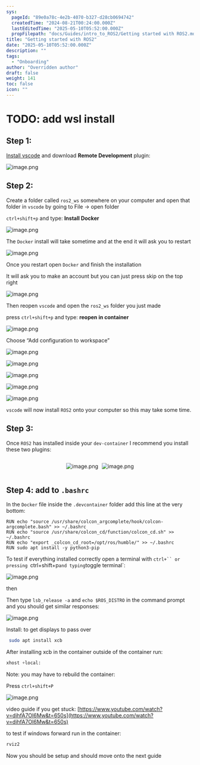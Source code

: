 ```yaml
---
sys:
  pageId: "89e0a78c-4e2b-4070-b327-d28cb0694742"
  createdTime: "2024-08-21T00:24:00.000Z"
  lastEditedTime: "2025-05-10T05:52:00.000Z"
  propFilepath: "docs/Guides/intro_to_ROS2/Getting started with ROS2.md"
title: "Getting started with ROS2"
date: "2025-05-10T05:52:00.000Z"
description: ""
tags:
  - "Onboarding"
author: "Overridden author"
draft: false
weight: 141
toc: false
icon: ""
---
```


# TODO: add wsl install

## Step 1:

[Install vscode](https://code.visualstudio.com/download) and download **Remote Development** plugin:

![image.png](https://prod-files-secure.s3.us-west-2.amazonaws.com/d518164a-d88e-44d1-a4ee-3adb3bd8bce0/efb52993-1881-4a40-b95e-6f020334f022/image.png?X-Amz-Algorithm=AWS4-HMAC-SHA256&X-Amz-Content-Sha256=UNSIGNED-PAYLOAD&X-Amz-Credential=ASIAZI2LB466YRL2Z6PT%2F20250705%2Fus-west-2%2Fs3%2Faws4_request&X-Amz-Date=20250705T220739Z&X-Amz-Expires=3600&X-Amz-Security-Token=IQoJb3JpZ2luX2VjEEMaCXVzLXdlc3QtMiJHMEUCIHDc0a%2BCLIoKDXBr8Ye%2BBxCdqVjzg56v4VX%2F4xhkYWv%2FAiEArUehLM7Yt1vX8DRtwHMjq0uvUPHjF4IuuhjvZz5phKsq%2FwMITBAAGgw2Mzc0MjMxODM4MDUiDMJtoj4fPcAesLjCPSrcA3Ca%2F0zhRVF726%2B6jBFdBMjo%2FqiQIo%2Fd%2FCZeLk2cRk2g7BQdbs4NySJoZc9raD%2BGxgrHURAqIoFSWT36VTmEf1VwQRRiYim61NDbrl7q%2FRxsQazsWrThgn%2BaFWJUhVbg8Hjb6xq%2BTee%2Fd2UxZIMtqMOAkxw9nfWSgGMRE%2BUgMH99LQd7N4zy%2BFd6MY1v4bnmUTTjLBMjHdu8lwrEDzcPA0QLZ%2Bxfyt3uqXN64furcvpOUWu4gh6SwfC4DOuAQJvj1eLqhGCyBOPBBsAp9tAcjJhlbd9h%2FtrEtNF9b0I3dx08BHNMfkdVThZptuOZ63PCDCPrNBxJ63haH2Gr2EV5Uweq9fg5pF8Xz3DOhbHnwt9mj0C%2FMk5nTyThRtvnngOOv%2Bg8cPDQzpcghsrOM7rAfNNgrjOu007lVcoSvOY7zFIuG8hHq1Eq5uzW961hjVHVE1qANt53o5eTEONwjsIDPH2knOaUXcDiL%2FrDd0MaAzzuXpt%2B3%2FFriQHf%2B%2BaP%2BZtQM1Wx3sveWJDsylO0Z7lEKfOhmEMS%2BFbcMuuJLi%2BgirHnovVtnGkKhY6oDp5fHnellQYgZ3fsSaWzmBlayI%2FQr5htVxv%2BtBzMFUQ8kb3DYbQ2LB7sYR6nnzewQKbdMMngpcMGOqUBa8Azu7MR2RqdMmlXFGx%2FlyT1pagkY1IlUv9ezfBozXixBpuLHZBAm6u2fP8KbGPEedMmQkhUUQ%2FVMVqgjGUSj%2BZ3VgUwIWtq6Re6yTWuoulNx9MG62fXj6x1po0D4tcejr1kY9fXntOEgl%2BNhTGG0pVs46e3rAtDW4g7YYlEo%2BiNwnRDonWPMGVgnkgoSiUMv6Dq2mT94MhFzAxNfGS%2Br47WMdCh&X-Amz-Signature=9232336334cbe02a6b3281c2ad8e8c28dd780c26d09dc27bf79463ecede58580&X-Amz-SignedHeaders=host&x-amz-checksum-mode=ENABLED&x-id=GetObject)

## Step 2:

Create a folder called `ros2_ws` somewhere on your computer and open that folder in `vscode` by going to File → open folder 

`ctrl+shift+p` and type: **Install Docker**

![image.png](https://prod-files-secure.s3.us-west-2.amazonaws.com/d518164a-d88e-44d1-a4ee-3adb3bd8bce0/2269dc0e-1cd5-47ff-bceb-c04ad9b2eab0/image.png?X-Amz-Algorithm=AWS4-HMAC-SHA256&X-Amz-Content-Sha256=UNSIGNED-PAYLOAD&X-Amz-Credential=ASIAZI2LB466YRL2Z6PT%2F20250705%2Fus-west-2%2Fs3%2Faws4_request&X-Amz-Date=20250705T220739Z&X-Amz-Expires=3600&X-Amz-Security-Token=IQoJb3JpZ2luX2VjEEMaCXVzLXdlc3QtMiJHMEUCIHDc0a%2BCLIoKDXBr8Ye%2BBxCdqVjzg56v4VX%2F4xhkYWv%2FAiEArUehLM7Yt1vX8DRtwHMjq0uvUPHjF4IuuhjvZz5phKsq%2FwMITBAAGgw2Mzc0MjMxODM4MDUiDMJtoj4fPcAesLjCPSrcA3Ca%2F0zhRVF726%2B6jBFdBMjo%2FqiQIo%2Fd%2FCZeLk2cRk2g7BQdbs4NySJoZc9raD%2BGxgrHURAqIoFSWT36VTmEf1VwQRRiYim61NDbrl7q%2FRxsQazsWrThgn%2BaFWJUhVbg8Hjb6xq%2BTee%2Fd2UxZIMtqMOAkxw9nfWSgGMRE%2BUgMH99LQd7N4zy%2BFd6MY1v4bnmUTTjLBMjHdu8lwrEDzcPA0QLZ%2Bxfyt3uqXN64furcvpOUWu4gh6SwfC4DOuAQJvj1eLqhGCyBOPBBsAp9tAcjJhlbd9h%2FtrEtNF9b0I3dx08BHNMfkdVThZptuOZ63PCDCPrNBxJ63haH2Gr2EV5Uweq9fg5pF8Xz3DOhbHnwt9mj0C%2FMk5nTyThRtvnngOOv%2Bg8cPDQzpcghsrOM7rAfNNgrjOu007lVcoSvOY7zFIuG8hHq1Eq5uzW961hjVHVE1qANt53o5eTEONwjsIDPH2knOaUXcDiL%2FrDd0MaAzzuXpt%2B3%2FFriQHf%2B%2BaP%2BZtQM1Wx3sveWJDsylO0Z7lEKfOhmEMS%2BFbcMuuJLi%2BgirHnovVtnGkKhY6oDp5fHnellQYgZ3fsSaWzmBlayI%2FQr5htVxv%2BtBzMFUQ8kb3DYbQ2LB7sYR6nnzewQKbdMMngpcMGOqUBa8Azu7MR2RqdMmlXFGx%2FlyT1pagkY1IlUv9ezfBozXixBpuLHZBAm6u2fP8KbGPEedMmQkhUUQ%2FVMVqgjGUSj%2BZ3VgUwIWtq6Re6yTWuoulNx9MG62fXj6x1po0D4tcejr1kY9fXntOEgl%2BNhTGG0pVs46e3rAtDW4g7YYlEo%2BiNwnRDonWPMGVgnkgoSiUMv6Dq2mT94MhFzAxNfGS%2Br47WMdCh&X-Amz-Signature=b04f5c8bbf80f5634b79e2faf331927d6112eab4246182c8b83916b3514fd78a&X-Amz-SignedHeaders=host&x-amz-checksum-mode=ENABLED&x-id=GetObject)

The `Docker` install will take sometime and at the end it will ask you to restart

![image.png](https://prod-files-secure.s3.us-west-2.amazonaws.com/d518164a-d88e-44d1-a4ee-3adb3bd8bce0/ed233f78-be33-4b1f-b89c-9c346c0e961e/image.png?X-Amz-Algorithm=AWS4-HMAC-SHA256&X-Amz-Content-Sha256=UNSIGNED-PAYLOAD&X-Amz-Credential=ASIAZI2LB466YRL2Z6PT%2F20250705%2Fus-west-2%2Fs3%2Faws4_request&X-Amz-Date=20250705T220739Z&X-Amz-Expires=3600&X-Amz-Security-Token=IQoJb3JpZ2luX2VjEEMaCXVzLXdlc3QtMiJHMEUCIHDc0a%2BCLIoKDXBr8Ye%2BBxCdqVjzg56v4VX%2F4xhkYWv%2FAiEArUehLM7Yt1vX8DRtwHMjq0uvUPHjF4IuuhjvZz5phKsq%2FwMITBAAGgw2Mzc0MjMxODM4MDUiDMJtoj4fPcAesLjCPSrcA3Ca%2F0zhRVF726%2B6jBFdBMjo%2FqiQIo%2Fd%2FCZeLk2cRk2g7BQdbs4NySJoZc9raD%2BGxgrHURAqIoFSWT36VTmEf1VwQRRiYim61NDbrl7q%2FRxsQazsWrThgn%2BaFWJUhVbg8Hjb6xq%2BTee%2Fd2UxZIMtqMOAkxw9nfWSgGMRE%2BUgMH99LQd7N4zy%2BFd6MY1v4bnmUTTjLBMjHdu8lwrEDzcPA0QLZ%2Bxfyt3uqXN64furcvpOUWu4gh6SwfC4DOuAQJvj1eLqhGCyBOPBBsAp9tAcjJhlbd9h%2FtrEtNF9b0I3dx08BHNMfkdVThZptuOZ63PCDCPrNBxJ63haH2Gr2EV5Uweq9fg5pF8Xz3DOhbHnwt9mj0C%2FMk5nTyThRtvnngOOv%2Bg8cPDQzpcghsrOM7rAfNNgrjOu007lVcoSvOY7zFIuG8hHq1Eq5uzW961hjVHVE1qANt53o5eTEONwjsIDPH2knOaUXcDiL%2FrDd0MaAzzuXpt%2B3%2FFriQHf%2B%2BaP%2BZtQM1Wx3sveWJDsylO0Z7lEKfOhmEMS%2BFbcMuuJLi%2BgirHnovVtnGkKhY6oDp5fHnellQYgZ3fsSaWzmBlayI%2FQr5htVxv%2BtBzMFUQ8kb3DYbQ2LB7sYR6nnzewQKbdMMngpcMGOqUBa8Azu7MR2RqdMmlXFGx%2FlyT1pagkY1IlUv9ezfBozXixBpuLHZBAm6u2fP8KbGPEedMmQkhUUQ%2FVMVqgjGUSj%2BZ3VgUwIWtq6Re6yTWuoulNx9MG62fXj6x1po0D4tcejr1kY9fXntOEgl%2BNhTGG0pVs46e3rAtDW4g7YYlEo%2BiNwnRDonWPMGVgnkgoSiUMv6Dq2mT94MhFzAxNfGS%2Br47WMdCh&X-Amz-Signature=2bcf9fbcb2997ef954e489683ab0dac9fb57bfe7b03e8a57797a6456845c7909&X-Amz-SignedHeaders=host&x-amz-checksum-mode=ENABLED&x-id=GetObject)

Once you restart open `Docker` and finish the installation

It will ask you to make an account but you can just press skip on the top right

![image.png](https://prod-files-secure.s3.us-west-2.amazonaws.com/d518164a-d88e-44d1-a4ee-3adb3bd8bce0/21010ad9-1659-4fd9-9f59-9932a09b2a3d/image.png?X-Amz-Algorithm=AWS4-HMAC-SHA256&X-Amz-Content-Sha256=UNSIGNED-PAYLOAD&X-Amz-Credential=ASIAZI2LB466YRL2Z6PT%2F20250705%2Fus-west-2%2Fs3%2Faws4_request&X-Amz-Date=20250705T220739Z&X-Amz-Expires=3600&X-Amz-Security-Token=IQoJb3JpZ2luX2VjEEMaCXVzLXdlc3QtMiJHMEUCIHDc0a%2BCLIoKDXBr8Ye%2BBxCdqVjzg56v4VX%2F4xhkYWv%2FAiEArUehLM7Yt1vX8DRtwHMjq0uvUPHjF4IuuhjvZz5phKsq%2FwMITBAAGgw2Mzc0MjMxODM4MDUiDMJtoj4fPcAesLjCPSrcA3Ca%2F0zhRVF726%2B6jBFdBMjo%2FqiQIo%2Fd%2FCZeLk2cRk2g7BQdbs4NySJoZc9raD%2BGxgrHURAqIoFSWT36VTmEf1VwQRRiYim61NDbrl7q%2FRxsQazsWrThgn%2BaFWJUhVbg8Hjb6xq%2BTee%2Fd2UxZIMtqMOAkxw9nfWSgGMRE%2BUgMH99LQd7N4zy%2BFd6MY1v4bnmUTTjLBMjHdu8lwrEDzcPA0QLZ%2Bxfyt3uqXN64furcvpOUWu4gh6SwfC4DOuAQJvj1eLqhGCyBOPBBsAp9tAcjJhlbd9h%2FtrEtNF9b0I3dx08BHNMfkdVThZptuOZ63PCDCPrNBxJ63haH2Gr2EV5Uweq9fg5pF8Xz3DOhbHnwt9mj0C%2FMk5nTyThRtvnngOOv%2Bg8cPDQzpcghsrOM7rAfNNgrjOu007lVcoSvOY7zFIuG8hHq1Eq5uzW961hjVHVE1qANt53o5eTEONwjsIDPH2knOaUXcDiL%2FrDd0MaAzzuXpt%2B3%2FFriQHf%2B%2BaP%2BZtQM1Wx3sveWJDsylO0Z7lEKfOhmEMS%2BFbcMuuJLi%2BgirHnovVtnGkKhY6oDp5fHnellQYgZ3fsSaWzmBlayI%2FQr5htVxv%2BtBzMFUQ8kb3DYbQ2LB7sYR6nnzewQKbdMMngpcMGOqUBa8Azu7MR2RqdMmlXFGx%2FlyT1pagkY1IlUv9ezfBozXixBpuLHZBAm6u2fP8KbGPEedMmQkhUUQ%2FVMVqgjGUSj%2BZ3VgUwIWtq6Re6yTWuoulNx9MG62fXj6x1po0D4tcejr1kY9fXntOEgl%2BNhTGG0pVs46e3rAtDW4g7YYlEo%2BiNwnRDonWPMGVgnkgoSiUMv6Dq2mT94MhFzAxNfGS%2Br47WMdCh&X-Amz-Signature=df8c86790da9576fc38ab8f61c4b0d4a043a6866a9470f8cd9df3e8146cbcc75&X-Amz-SignedHeaders=host&x-amz-checksum-mode=ENABLED&x-id=GetObject)

Then reopen `vscode` and open the `ros2_ws` folder you just made

press `ctrl+shift+p` and type: **reopen in container**

![image.png](https://prod-files-secure.s3.us-west-2.amazonaws.com/d518164a-d88e-44d1-a4ee-3adb3bd8bce0/4e93b8c2-41ad-488c-8095-c74205196118/image.png?X-Amz-Algorithm=AWS4-HMAC-SHA256&X-Amz-Content-Sha256=UNSIGNED-PAYLOAD&X-Amz-Credential=ASIAZI2LB466YRL2Z6PT%2F20250705%2Fus-west-2%2Fs3%2Faws4_request&X-Amz-Date=20250705T220739Z&X-Amz-Expires=3600&X-Amz-Security-Token=IQoJb3JpZ2luX2VjEEMaCXVzLXdlc3QtMiJHMEUCIHDc0a%2BCLIoKDXBr8Ye%2BBxCdqVjzg56v4VX%2F4xhkYWv%2FAiEArUehLM7Yt1vX8DRtwHMjq0uvUPHjF4IuuhjvZz5phKsq%2FwMITBAAGgw2Mzc0MjMxODM4MDUiDMJtoj4fPcAesLjCPSrcA3Ca%2F0zhRVF726%2B6jBFdBMjo%2FqiQIo%2Fd%2FCZeLk2cRk2g7BQdbs4NySJoZc9raD%2BGxgrHURAqIoFSWT36VTmEf1VwQRRiYim61NDbrl7q%2FRxsQazsWrThgn%2BaFWJUhVbg8Hjb6xq%2BTee%2Fd2UxZIMtqMOAkxw9nfWSgGMRE%2BUgMH99LQd7N4zy%2BFd6MY1v4bnmUTTjLBMjHdu8lwrEDzcPA0QLZ%2Bxfyt3uqXN64furcvpOUWu4gh6SwfC4DOuAQJvj1eLqhGCyBOPBBsAp9tAcjJhlbd9h%2FtrEtNF9b0I3dx08BHNMfkdVThZptuOZ63PCDCPrNBxJ63haH2Gr2EV5Uweq9fg5pF8Xz3DOhbHnwt9mj0C%2FMk5nTyThRtvnngOOv%2Bg8cPDQzpcghsrOM7rAfNNgrjOu007lVcoSvOY7zFIuG8hHq1Eq5uzW961hjVHVE1qANt53o5eTEONwjsIDPH2knOaUXcDiL%2FrDd0MaAzzuXpt%2B3%2FFriQHf%2B%2BaP%2BZtQM1Wx3sveWJDsylO0Z7lEKfOhmEMS%2BFbcMuuJLi%2BgirHnovVtnGkKhY6oDp5fHnellQYgZ3fsSaWzmBlayI%2FQr5htVxv%2BtBzMFUQ8kb3DYbQ2LB7sYR6nnzewQKbdMMngpcMGOqUBa8Azu7MR2RqdMmlXFGx%2FlyT1pagkY1IlUv9ezfBozXixBpuLHZBAm6u2fP8KbGPEedMmQkhUUQ%2FVMVqgjGUSj%2BZ3VgUwIWtq6Re6yTWuoulNx9MG62fXj6x1po0D4tcejr1kY9fXntOEgl%2BNhTGG0pVs46e3rAtDW4g7YYlEo%2BiNwnRDonWPMGVgnkgoSiUMv6Dq2mT94MhFzAxNfGS%2Br47WMdCh&X-Amz-Signature=264d714836bee15faeffa87b24134830d5c1751149f676bda1550434e3ba19c3&X-Amz-SignedHeaders=host&x-amz-checksum-mode=ENABLED&x-id=GetObject)

Choose “Add configuration to workspace”

![image.png](https://prod-files-secure.s3.us-west-2.amazonaws.com/d518164a-d88e-44d1-a4ee-3adb3bd8bce0/9560b282-5060-4989-ba37-97e7b2c22476/image.png?X-Amz-Algorithm=AWS4-HMAC-SHA256&X-Amz-Content-Sha256=UNSIGNED-PAYLOAD&X-Amz-Credential=ASIAZI2LB466YRL2Z6PT%2F20250705%2Fus-west-2%2Fs3%2Faws4_request&X-Amz-Date=20250705T220739Z&X-Amz-Expires=3600&X-Amz-Security-Token=IQoJb3JpZ2luX2VjEEMaCXVzLXdlc3QtMiJHMEUCIHDc0a%2BCLIoKDXBr8Ye%2BBxCdqVjzg56v4VX%2F4xhkYWv%2FAiEArUehLM7Yt1vX8DRtwHMjq0uvUPHjF4IuuhjvZz5phKsq%2FwMITBAAGgw2Mzc0MjMxODM4MDUiDMJtoj4fPcAesLjCPSrcA3Ca%2F0zhRVF726%2B6jBFdBMjo%2FqiQIo%2Fd%2FCZeLk2cRk2g7BQdbs4NySJoZc9raD%2BGxgrHURAqIoFSWT36VTmEf1VwQRRiYim61NDbrl7q%2FRxsQazsWrThgn%2BaFWJUhVbg8Hjb6xq%2BTee%2Fd2UxZIMtqMOAkxw9nfWSgGMRE%2BUgMH99LQd7N4zy%2BFd6MY1v4bnmUTTjLBMjHdu8lwrEDzcPA0QLZ%2Bxfyt3uqXN64furcvpOUWu4gh6SwfC4DOuAQJvj1eLqhGCyBOPBBsAp9tAcjJhlbd9h%2FtrEtNF9b0I3dx08BHNMfkdVThZptuOZ63PCDCPrNBxJ63haH2Gr2EV5Uweq9fg5pF8Xz3DOhbHnwt9mj0C%2FMk5nTyThRtvnngOOv%2Bg8cPDQzpcghsrOM7rAfNNgrjOu007lVcoSvOY7zFIuG8hHq1Eq5uzW961hjVHVE1qANt53o5eTEONwjsIDPH2knOaUXcDiL%2FrDd0MaAzzuXpt%2B3%2FFriQHf%2B%2BaP%2BZtQM1Wx3sveWJDsylO0Z7lEKfOhmEMS%2BFbcMuuJLi%2BgirHnovVtnGkKhY6oDp5fHnellQYgZ3fsSaWzmBlayI%2FQr5htVxv%2BtBzMFUQ8kb3DYbQ2LB7sYR6nnzewQKbdMMngpcMGOqUBa8Azu7MR2RqdMmlXFGx%2FlyT1pagkY1IlUv9ezfBozXixBpuLHZBAm6u2fP8KbGPEedMmQkhUUQ%2FVMVqgjGUSj%2BZ3VgUwIWtq6Re6yTWuoulNx9MG62fXj6x1po0D4tcejr1kY9fXntOEgl%2BNhTGG0pVs46e3rAtDW4g7YYlEo%2BiNwnRDonWPMGVgnkgoSiUMv6Dq2mT94MhFzAxNfGS%2Br47WMdCh&X-Amz-Signature=8d546d1eede5f817ea9e2ea8a2aef8346daf75235825615e5c3bcd29a28e0627&X-Amz-SignedHeaders=host&x-amz-checksum-mode=ENABLED&x-id=GetObject)

![image.png](https://prod-files-secure.s3.us-west-2.amazonaws.com/d518164a-d88e-44d1-a4ee-3adb3bd8bce0/2ee63f81-886b-48e8-a553-dc6e5eac99e4/image.png?X-Amz-Algorithm=AWS4-HMAC-SHA256&X-Amz-Content-Sha256=UNSIGNED-PAYLOAD&X-Amz-Credential=ASIAZI2LB466YRL2Z6PT%2F20250705%2Fus-west-2%2Fs3%2Faws4_request&X-Amz-Date=20250705T220739Z&X-Amz-Expires=3600&X-Amz-Security-Token=IQoJb3JpZ2luX2VjEEMaCXVzLXdlc3QtMiJHMEUCIHDc0a%2BCLIoKDXBr8Ye%2BBxCdqVjzg56v4VX%2F4xhkYWv%2FAiEArUehLM7Yt1vX8DRtwHMjq0uvUPHjF4IuuhjvZz5phKsq%2FwMITBAAGgw2Mzc0MjMxODM4MDUiDMJtoj4fPcAesLjCPSrcA3Ca%2F0zhRVF726%2B6jBFdBMjo%2FqiQIo%2Fd%2FCZeLk2cRk2g7BQdbs4NySJoZc9raD%2BGxgrHURAqIoFSWT36VTmEf1VwQRRiYim61NDbrl7q%2FRxsQazsWrThgn%2BaFWJUhVbg8Hjb6xq%2BTee%2Fd2UxZIMtqMOAkxw9nfWSgGMRE%2BUgMH99LQd7N4zy%2BFd6MY1v4bnmUTTjLBMjHdu8lwrEDzcPA0QLZ%2Bxfyt3uqXN64furcvpOUWu4gh6SwfC4DOuAQJvj1eLqhGCyBOPBBsAp9tAcjJhlbd9h%2FtrEtNF9b0I3dx08BHNMfkdVThZptuOZ63PCDCPrNBxJ63haH2Gr2EV5Uweq9fg5pF8Xz3DOhbHnwt9mj0C%2FMk5nTyThRtvnngOOv%2Bg8cPDQzpcghsrOM7rAfNNgrjOu007lVcoSvOY7zFIuG8hHq1Eq5uzW961hjVHVE1qANt53o5eTEONwjsIDPH2knOaUXcDiL%2FrDd0MaAzzuXpt%2B3%2FFriQHf%2B%2BaP%2BZtQM1Wx3sveWJDsylO0Z7lEKfOhmEMS%2BFbcMuuJLi%2BgirHnovVtnGkKhY6oDp5fHnellQYgZ3fsSaWzmBlayI%2FQr5htVxv%2BtBzMFUQ8kb3DYbQ2LB7sYR6nnzewQKbdMMngpcMGOqUBa8Azu7MR2RqdMmlXFGx%2FlyT1pagkY1IlUv9ezfBozXixBpuLHZBAm6u2fP8KbGPEedMmQkhUUQ%2FVMVqgjGUSj%2BZ3VgUwIWtq6Re6yTWuoulNx9MG62fXj6x1po0D4tcejr1kY9fXntOEgl%2BNhTGG0pVs46e3rAtDW4g7YYlEo%2BiNwnRDonWPMGVgnkgoSiUMv6Dq2mT94MhFzAxNfGS%2Br47WMdCh&X-Amz-Signature=6f4564f35d66a55a53dd02a0c41fb72bafbfaa28f5a31096cfc5b0da8e7a5f6f&X-Amz-SignedHeaders=host&x-amz-checksum-mode=ENABLED&x-id=GetObject)

![image.png](https://prod-files-secure.s3.us-west-2.amazonaws.com/d518164a-d88e-44d1-a4ee-3adb3bd8bce0/ae1580b2-b048-407e-aed9-b584224a7a04/image.png?X-Amz-Algorithm=AWS4-HMAC-SHA256&X-Amz-Content-Sha256=UNSIGNED-PAYLOAD&X-Amz-Credential=ASIAZI2LB466YRL2Z6PT%2F20250705%2Fus-west-2%2Fs3%2Faws4_request&X-Amz-Date=20250705T220739Z&X-Amz-Expires=3600&X-Amz-Security-Token=IQoJb3JpZ2luX2VjEEMaCXVzLXdlc3QtMiJHMEUCIHDc0a%2BCLIoKDXBr8Ye%2BBxCdqVjzg56v4VX%2F4xhkYWv%2FAiEArUehLM7Yt1vX8DRtwHMjq0uvUPHjF4IuuhjvZz5phKsq%2FwMITBAAGgw2Mzc0MjMxODM4MDUiDMJtoj4fPcAesLjCPSrcA3Ca%2F0zhRVF726%2B6jBFdBMjo%2FqiQIo%2Fd%2FCZeLk2cRk2g7BQdbs4NySJoZc9raD%2BGxgrHURAqIoFSWT36VTmEf1VwQRRiYim61NDbrl7q%2FRxsQazsWrThgn%2BaFWJUhVbg8Hjb6xq%2BTee%2Fd2UxZIMtqMOAkxw9nfWSgGMRE%2BUgMH99LQd7N4zy%2BFd6MY1v4bnmUTTjLBMjHdu8lwrEDzcPA0QLZ%2Bxfyt3uqXN64furcvpOUWu4gh6SwfC4DOuAQJvj1eLqhGCyBOPBBsAp9tAcjJhlbd9h%2FtrEtNF9b0I3dx08BHNMfkdVThZptuOZ63PCDCPrNBxJ63haH2Gr2EV5Uweq9fg5pF8Xz3DOhbHnwt9mj0C%2FMk5nTyThRtvnngOOv%2Bg8cPDQzpcghsrOM7rAfNNgrjOu007lVcoSvOY7zFIuG8hHq1Eq5uzW961hjVHVE1qANt53o5eTEONwjsIDPH2knOaUXcDiL%2FrDd0MaAzzuXpt%2B3%2FFriQHf%2B%2BaP%2BZtQM1Wx3sveWJDsylO0Z7lEKfOhmEMS%2BFbcMuuJLi%2BgirHnovVtnGkKhY6oDp5fHnellQYgZ3fsSaWzmBlayI%2FQr5htVxv%2BtBzMFUQ8kb3DYbQ2LB7sYR6nnzewQKbdMMngpcMGOqUBa8Azu7MR2RqdMmlXFGx%2FlyT1pagkY1IlUv9ezfBozXixBpuLHZBAm6u2fP8KbGPEedMmQkhUUQ%2FVMVqgjGUSj%2BZ3VgUwIWtq6Re6yTWuoulNx9MG62fXj6x1po0D4tcejr1kY9fXntOEgl%2BNhTGG0pVs46e3rAtDW4g7YYlEo%2BiNwnRDonWPMGVgnkgoSiUMv6Dq2mT94MhFzAxNfGS%2Br47WMdCh&X-Amz-Signature=432d1640cc04385120f2a3c096d39d0777adc9a88e695beb0032c878ff55df6b&X-Amz-SignedHeaders=host&x-amz-checksum-mode=ENABLED&x-id=GetObject)

![image.png](https://prod-files-secure.s3.us-west-2.amazonaws.com/d518164a-d88e-44d1-a4ee-3adb3bd8bce0/53255b28-f75e-430f-b9e3-c0ac8577e42b/image.png?X-Amz-Algorithm=AWS4-HMAC-SHA256&X-Amz-Content-Sha256=UNSIGNED-PAYLOAD&X-Amz-Credential=ASIAZI2LB466YRL2Z6PT%2F20250705%2Fus-west-2%2Fs3%2Faws4_request&X-Amz-Date=20250705T220739Z&X-Amz-Expires=3600&X-Amz-Security-Token=IQoJb3JpZ2luX2VjEEMaCXVzLXdlc3QtMiJHMEUCIHDc0a%2BCLIoKDXBr8Ye%2BBxCdqVjzg56v4VX%2F4xhkYWv%2FAiEArUehLM7Yt1vX8DRtwHMjq0uvUPHjF4IuuhjvZz5phKsq%2FwMITBAAGgw2Mzc0MjMxODM4MDUiDMJtoj4fPcAesLjCPSrcA3Ca%2F0zhRVF726%2B6jBFdBMjo%2FqiQIo%2Fd%2FCZeLk2cRk2g7BQdbs4NySJoZc9raD%2BGxgrHURAqIoFSWT36VTmEf1VwQRRiYim61NDbrl7q%2FRxsQazsWrThgn%2BaFWJUhVbg8Hjb6xq%2BTee%2Fd2UxZIMtqMOAkxw9nfWSgGMRE%2BUgMH99LQd7N4zy%2BFd6MY1v4bnmUTTjLBMjHdu8lwrEDzcPA0QLZ%2Bxfyt3uqXN64furcvpOUWu4gh6SwfC4DOuAQJvj1eLqhGCyBOPBBsAp9tAcjJhlbd9h%2FtrEtNF9b0I3dx08BHNMfkdVThZptuOZ63PCDCPrNBxJ63haH2Gr2EV5Uweq9fg5pF8Xz3DOhbHnwt9mj0C%2FMk5nTyThRtvnngOOv%2Bg8cPDQzpcghsrOM7rAfNNgrjOu007lVcoSvOY7zFIuG8hHq1Eq5uzW961hjVHVE1qANt53o5eTEONwjsIDPH2knOaUXcDiL%2FrDd0MaAzzuXpt%2B3%2FFriQHf%2B%2BaP%2BZtQM1Wx3sveWJDsylO0Z7lEKfOhmEMS%2BFbcMuuJLi%2BgirHnovVtnGkKhY6oDp5fHnellQYgZ3fsSaWzmBlayI%2FQr5htVxv%2BtBzMFUQ8kb3DYbQ2LB7sYR6nnzewQKbdMMngpcMGOqUBa8Azu7MR2RqdMmlXFGx%2FlyT1pagkY1IlUv9ezfBozXixBpuLHZBAm6u2fP8KbGPEedMmQkhUUQ%2FVMVqgjGUSj%2BZ3VgUwIWtq6Re6yTWuoulNx9MG62fXj6x1po0D4tcejr1kY9fXntOEgl%2BNhTGG0pVs46e3rAtDW4g7YYlEo%2BiNwnRDonWPMGVgnkgoSiUMv6Dq2mT94MhFzAxNfGS%2Br47WMdCh&X-Amz-Signature=9637bb868e895f985d39c30160bfc7355883bebaf8fc26568f0137b52fd482f3&X-Amz-SignedHeaders=host&x-amz-checksum-mode=ENABLED&x-id=GetObject)

![image.png](https://prod-files-secure.s3.us-west-2.amazonaws.com/d518164a-d88e-44d1-a4ee-3adb3bd8bce0/7c562767-5af9-4ffb-97d1-327bcdf4ee00/image.png?X-Amz-Algorithm=AWS4-HMAC-SHA256&X-Amz-Content-Sha256=UNSIGNED-PAYLOAD&X-Amz-Credential=ASIAZI2LB466YRL2Z6PT%2F20250705%2Fus-west-2%2Fs3%2Faws4_request&X-Amz-Date=20250705T220739Z&X-Amz-Expires=3600&X-Amz-Security-Token=IQoJb3JpZ2luX2VjEEMaCXVzLXdlc3QtMiJHMEUCIHDc0a%2BCLIoKDXBr8Ye%2BBxCdqVjzg56v4VX%2F4xhkYWv%2FAiEArUehLM7Yt1vX8DRtwHMjq0uvUPHjF4IuuhjvZz5phKsq%2FwMITBAAGgw2Mzc0MjMxODM4MDUiDMJtoj4fPcAesLjCPSrcA3Ca%2F0zhRVF726%2B6jBFdBMjo%2FqiQIo%2Fd%2FCZeLk2cRk2g7BQdbs4NySJoZc9raD%2BGxgrHURAqIoFSWT36VTmEf1VwQRRiYim61NDbrl7q%2FRxsQazsWrThgn%2BaFWJUhVbg8Hjb6xq%2BTee%2Fd2UxZIMtqMOAkxw9nfWSgGMRE%2BUgMH99LQd7N4zy%2BFd6MY1v4bnmUTTjLBMjHdu8lwrEDzcPA0QLZ%2Bxfyt3uqXN64furcvpOUWu4gh6SwfC4DOuAQJvj1eLqhGCyBOPBBsAp9tAcjJhlbd9h%2FtrEtNF9b0I3dx08BHNMfkdVThZptuOZ63PCDCPrNBxJ63haH2Gr2EV5Uweq9fg5pF8Xz3DOhbHnwt9mj0C%2FMk5nTyThRtvnngOOv%2Bg8cPDQzpcghsrOM7rAfNNgrjOu007lVcoSvOY7zFIuG8hHq1Eq5uzW961hjVHVE1qANt53o5eTEONwjsIDPH2knOaUXcDiL%2FrDd0MaAzzuXpt%2B3%2FFriQHf%2B%2BaP%2BZtQM1Wx3sveWJDsylO0Z7lEKfOhmEMS%2BFbcMuuJLi%2BgirHnovVtnGkKhY6oDp5fHnellQYgZ3fsSaWzmBlayI%2FQr5htVxv%2BtBzMFUQ8kb3DYbQ2LB7sYR6nnzewQKbdMMngpcMGOqUBa8Azu7MR2RqdMmlXFGx%2FlyT1pagkY1IlUv9ezfBozXixBpuLHZBAm6u2fP8KbGPEedMmQkhUUQ%2FVMVqgjGUSj%2BZ3VgUwIWtq6Re6yTWuoulNx9MG62fXj6x1po0D4tcejr1kY9fXntOEgl%2BNhTGG0pVs46e3rAtDW4g7YYlEo%2BiNwnRDonWPMGVgnkgoSiUMv6Dq2mT94MhFzAxNfGS%2Br47WMdCh&X-Amz-Signature=e3105d47fa8551e00b2a84687abd7de064e20b53c5598d81a4ed3d3e9715d99a&X-Amz-SignedHeaders=host&x-amz-checksum-mode=ENABLED&x-id=GetObject)

`vscode` will now install `ROS2` onto your computer so this may take some time.

## Step 3:

Once `ROS2` has installed inside your `dev-container` I recommend you install these two plugins:

<div style="display: flex;flex-direction: row; column-gap:10px; max-width: 630px;justify-content: center;">
<div>

![image.png](https://prod-files-secure.s3.us-west-2.amazonaws.com/d518164a-d88e-44d1-a4ee-3adb3bd8bce0/3fc3d550-5a54-4ba1-ba6b-faa01cdb7369/image.png?X-Amz-Algorithm=AWS4-HMAC-SHA256&X-Amz-Content-Sha256=UNSIGNED-PAYLOAD&X-Amz-Credential=ASIAZI2LB466Z7AMHYRQ%2F20250705%2Fus-west-2%2Fs3%2Faws4_request&X-Amz-Date=20250705T220741Z&X-Amz-Expires=3600&X-Amz-Security-Token=IQoJb3JpZ2luX2VjEEMaCXVzLXdlc3QtMiJHMEUCIQC4oArgXKdPd0Ldpb%2Bo3E9eoHsCna%2BlmCGoLR%2BNei5CpgIgIZUgAvlLpzyCJ6HlN7CUY5VpDxulEdZzzbhtnAntcmcq%2FwMITBAAGgw2Mzc0MjMxODM4MDUiDHCyz9%2FNZmrh0z%2BWhyrcA0URoGUuhPNaWRL3JBgOmXmxkf%2BX7PGMntLis9dqZ87uXyWG7PdURlvFCnxd%2BeLWC1ATGMU29wWzjQ5JO64gR4TjRPx%2BvfTiDD9gO1t5tYRRHfAVGzgSfwHFiCD1Dj9XCmf2ajqIQ2V3EcSHmgI6uyl5deQapAo3Pm%2FY%2Bv5eilbQ%2FEQWXOr7SDKW218HFZwbW%2Fs57LVaWHQ6hFgCpNPFeX2CHAdet7I6GO9X6pCoGBUFY4mAKLTLKJlXkAgI14KywokB0SM2mLAnOMsEYkwt7%2BpZLZO2DKNdp4n8QD7koOCt%2B7yC1gtF510v8EYOMsZBmjdGTHVsCgp5taD3%2B8y%2FE64KAVB85B29o5E%2B33xf5P%2B8%2BiRsdUEeLY6ir828tvuG%2F0pZjOEeFB2fOwElvbFU80NQ%2F0QA9S7obu2KOhjlB4rhQXiqlYleAruN6k%2B2Ls1JsIyH89RwmEMhJPqsxFx3%2BtD7u72yFWjdwW%2Boi8k5O3PRcTqLBNlgTIT%2B1cJI1RwE%2B%2Fd08W9VUhuKFQsRpU1vWotZyBQdmPawx2qMKuttnbUaTV9b1eEKCIuJy30WSMyKvp3kJhqDMuZHPcJS5wCknxj30wigUoKky7KaPU7wS03vRhN3imWkckzQPUH9MLTspcMGOqUBP3wJD%2F8pChbu9vLCqF%2BKCWBTf4cWGiRlawt%2FP6oYGJ3OB0sW6EnBEVTrkiMqf2vrYdBpguBhqG8Hql9T%2Fi7YlTxMz2fDO%2BdKiZH3gYBLOT1jx%2BF9ZbxKZ%2FADPhfcdFpFjXJKDmgmn69fj7ljE7Oq4H20RFioIs%2BuVGWzxqWL0xyJcrgELPyd7CCK8eWIn2PUbpo0P4mlfwb7HX%2BaHyod188kR5Fx&X-Amz-Signature=54cb2b242e3eebf1fd7f0293e948576064a76bffc05d05fb4c45b37f47c04a65&X-Amz-SignedHeaders=host&x-amz-checksum-mode=ENABLED&x-id=GetObject)

</div>
<div>

![image.png](https://prod-files-secure.s3.us-west-2.amazonaws.com/d518164a-d88e-44d1-a4ee-3adb3bd8bce0/d994cc66-13c2-4093-a5a3-f84cf4601a82/image.png?X-Amz-Algorithm=AWS4-HMAC-SHA256&X-Amz-Content-Sha256=UNSIGNED-PAYLOAD&X-Amz-Credential=ASIAZI2LB466UEMJ6AB2%2F20250705%2Fus-west-2%2Fs3%2Faws4_request&X-Amz-Date=20250705T220741Z&X-Amz-Expires=3600&X-Amz-Security-Token=IQoJb3JpZ2luX2VjEEEaCXVzLXdlc3QtMiJIMEYCIQC52sUx1yo2mc%2BUj8G7r9nmlGaH%2FcnUe2mnNbg9%2BPSqTQIhAJzvBVyPduvsIZeuBVwfKAO60qovPukGnwOlIKqiloBOKv8DCEoQABoMNjM3NDIzMTgzODA1IgwWsqdSbsRT3vYYJHAq3AN0zmDBhStR24GjEGndfhKJonFqW6Kbiv1csWjacCLNZ3T8ypTY1iVkFuWPrRmOVsz6SBk9nzEnDjUxfRRLMl8e35n%2BbAK8F18PQGC7%2BUyWX71nvAoUbOSJMnWYQYbKrg0TWW%2FgncQaxtT0nZDCEP2bKcjAlfSCiIFAg1lRKlvqrvfzO0GvSgEIyYo8zko6JwzaSlY0MhOy8OEuZ5Js6rVrW%2Fop7e7R5qvKnIwqz%2FX3MrgYGghdUS%2BdfW10grdP58QEs7s8kFdOSWKcS43uwIjMMhX5xXMmDLLaU2g8Tw4A0%2BgSc4YvqEMmfjgiSvttB4TdimHVDlAwcfTLzLEb5rOxBqeXZUn1wHh2UvoRNSe0xNMOtgXCt6YSVVtoUP3QaEItL%2FWMjA6BsbToakF%2FC5d1B6NSF5%2FLw9jPa4pHcBF6fbAcKWIc2HN7jfO4l3mdYkIAFCHs%2F08kTif7Ps%2Bc2zXUXqn8CTo33zUiWVDYxLmyNy5tsugAkvweEk5rDJDR2rGLhoOzKJ6hJD%2Ff6c8E6Za8TFb3E5lP69Lk4snBvPO2SW9GkqxEOnFA%2BiTetspccvAYa251MYkMmEPqeqLWJSATxqGbzNFFoObxgY9DY7vJopKmjvSjL37JqZ4v%2BTCpqKXDBjqkAVPEGswLfurNfTo3237162jCmYVtak1TUPPVQaARWROfEcLptTEVUfQ%2B7YhauyhFD9t31AOTS3xzF2BmquCxzCBc8uuR04XLa3PDpUWTdOgTqV6oLGjECZ6RdpFidKH4o%2F7zyTWtnIp7EvZdl9hixumXhy9hZWTew6lxS%2Bge%2F%2F6ODigKAd%2BZbyHfuWC1bjLo7RKHMyruTHCwiDVq%2FQKDYFoDg2g9&X-Amz-Signature=c237b068fa25c776daa22da221ac9f810683985760e8a10fbac61de02af4313f&X-Amz-SignedHeaders=host&x-amz-checksum-mode=ENABLED&x-id=GetObject)

</div>
</div>

## Step 4: add to `.bashrc`

In the `Docker` file inside the `.devcontainer` folder add this line at the very bottom: 

```docker
RUN echo "source /usr/share/colcon_argcomplete/hook/colcon-argcomplete.bash" >> ~/.bashrc
RUN echo "source /usr/share/colcon_cd/function/colcon_cd.sh" >> ~/.bashrc
RUN echo "export _colcon_cd_root=/opt/ros/humble/" >> ~/.bashrc
RUN sudo apt install -y python3-pip 
```

To test if everything installed correctly open a terminal with `ctrl+`` or pressing `ctrl+shift+p` and typing `toggle terminal`:

![image.png](https://prod-files-secure.s3.us-west-2.amazonaws.com/d518164a-d88e-44d1-a4ee-3adb3bd8bce0/6a4943d8-b04e-4c02-9a58-775f3384d1a5/image.png?X-Amz-Algorithm=AWS4-HMAC-SHA256&X-Amz-Content-Sha256=UNSIGNED-PAYLOAD&X-Amz-Credential=ASIAZI2LB466YRL2Z6PT%2F20250705%2Fus-west-2%2Fs3%2Faws4_request&X-Amz-Date=20250705T220740Z&X-Amz-Expires=3600&X-Amz-Security-Token=IQoJb3JpZ2luX2VjEEMaCXVzLXdlc3QtMiJHMEUCIHDc0a%2BCLIoKDXBr8Ye%2BBxCdqVjzg56v4VX%2F4xhkYWv%2FAiEArUehLM7Yt1vX8DRtwHMjq0uvUPHjF4IuuhjvZz5phKsq%2FwMITBAAGgw2Mzc0MjMxODM4MDUiDMJtoj4fPcAesLjCPSrcA3Ca%2F0zhRVF726%2B6jBFdBMjo%2FqiQIo%2Fd%2FCZeLk2cRk2g7BQdbs4NySJoZc9raD%2BGxgrHURAqIoFSWT36VTmEf1VwQRRiYim61NDbrl7q%2FRxsQazsWrThgn%2BaFWJUhVbg8Hjb6xq%2BTee%2Fd2UxZIMtqMOAkxw9nfWSgGMRE%2BUgMH99LQd7N4zy%2BFd6MY1v4bnmUTTjLBMjHdu8lwrEDzcPA0QLZ%2Bxfyt3uqXN64furcvpOUWu4gh6SwfC4DOuAQJvj1eLqhGCyBOPBBsAp9tAcjJhlbd9h%2FtrEtNF9b0I3dx08BHNMfkdVThZptuOZ63PCDCPrNBxJ63haH2Gr2EV5Uweq9fg5pF8Xz3DOhbHnwt9mj0C%2FMk5nTyThRtvnngOOv%2Bg8cPDQzpcghsrOM7rAfNNgrjOu007lVcoSvOY7zFIuG8hHq1Eq5uzW961hjVHVE1qANt53o5eTEONwjsIDPH2knOaUXcDiL%2FrDd0MaAzzuXpt%2B3%2FFriQHf%2B%2BaP%2BZtQM1Wx3sveWJDsylO0Z7lEKfOhmEMS%2BFbcMuuJLi%2BgirHnovVtnGkKhY6oDp5fHnellQYgZ3fsSaWzmBlayI%2FQr5htVxv%2BtBzMFUQ8kb3DYbQ2LB7sYR6nnzewQKbdMMngpcMGOqUBa8Azu7MR2RqdMmlXFGx%2FlyT1pagkY1IlUv9ezfBozXixBpuLHZBAm6u2fP8KbGPEedMmQkhUUQ%2FVMVqgjGUSj%2BZ3VgUwIWtq6Re6yTWuoulNx9MG62fXj6x1po0D4tcejr1kY9fXntOEgl%2BNhTGG0pVs46e3rAtDW4g7YYlEo%2BiNwnRDonWPMGVgnkgoSiUMv6Dq2mT94MhFzAxNfGS%2Br47WMdCh&X-Amz-Signature=fdd345bf510f1c73ae2a0e9b24ea360d653ab9984326cebe55a09a3da2de5d2a&X-Amz-SignedHeaders=host&x-amz-checksum-mode=ENABLED&x-id=GetObject)

then 

Then type `lsb_release -a` and `echo $ROS_DISTRO` in the command prompt and you should get similar responses:

![image.png](https://prod-files-secure.s3.us-west-2.amazonaws.com/d518164a-d88e-44d1-a4ee-3adb3bd8bce0/3e635dec-a805-4e85-8b9e-d000e5b71a4e/image.png?X-Amz-Algorithm=AWS4-HMAC-SHA256&X-Amz-Content-Sha256=UNSIGNED-PAYLOAD&X-Amz-Credential=ASIAZI2LB466YRL2Z6PT%2F20250705%2Fus-west-2%2Fs3%2Faws4_request&X-Amz-Date=20250705T220740Z&X-Amz-Expires=3600&X-Amz-Security-Token=IQoJb3JpZ2luX2VjEEMaCXVzLXdlc3QtMiJHMEUCIHDc0a%2BCLIoKDXBr8Ye%2BBxCdqVjzg56v4VX%2F4xhkYWv%2FAiEArUehLM7Yt1vX8DRtwHMjq0uvUPHjF4IuuhjvZz5phKsq%2FwMITBAAGgw2Mzc0MjMxODM4MDUiDMJtoj4fPcAesLjCPSrcA3Ca%2F0zhRVF726%2B6jBFdBMjo%2FqiQIo%2Fd%2FCZeLk2cRk2g7BQdbs4NySJoZc9raD%2BGxgrHURAqIoFSWT36VTmEf1VwQRRiYim61NDbrl7q%2FRxsQazsWrThgn%2BaFWJUhVbg8Hjb6xq%2BTee%2Fd2UxZIMtqMOAkxw9nfWSgGMRE%2BUgMH99LQd7N4zy%2BFd6MY1v4bnmUTTjLBMjHdu8lwrEDzcPA0QLZ%2Bxfyt3uqXN64furcvpOUWu4gh6SwfC4DOuAQJvj1eLqhGCyBOPBBsAp9tAcjJhlbd9h%2FtrEtNF9b0I3dx08BHNMfkdVThZptuOZ63PCDCPrNBxJ63haH2Gr2EV5Uweq9fg5pF8Xz3DOhbHnwt9mj0C%2FMk5nTyThRtvnngOOv%2Bg8cPDQzpcghsrOM7rAfNNgrjOu007lVcoSvOY7zFIuG8hHq1Eq5uzW961hjVHVE1qANt53o5eTEONwjsIDPH2knOaUXcDiL%2FrDd0MaAzzuXpt%2B3%2FFriQHf%2B%2BaP%2BZtQM1Wx3sveWJDsylO0Z7lEKfOhmEMS%2BFbcMuuJLi%2BgirHnovVtnGkKhY6oDp5fHnellQYgZ3fsSaWzmBlayI%2FQr5htVxv%2BtBzMFUQ8kb3DYbQ2LB7sYR6nnzewQKbdMMngpcMGOqUBa8Azu7MR2RqdMmlXFGx%2FlyT1pagkY1IlUv9ezfBozXixBpuLHZBAm6u2fP8KbGPEedMmQkhUUQ%2FVMVqgjGUSj%2BZ3VgUwIWtq6Re6yTWuoulNx9MG62fXj6x1po0D4tcejr1kY9fXntOEgl%2BNhTGG0pVs46e3rAtDW4g7YYlEo%2BiNwnRDonWPMGVgnkgoSiUMv6Dq2mT94MhFzAxNfGS%2Br47WMdCh&X-Amz-Signature=76423535e750491a1697987f87e3ffcf903bbbe896ec47962ea7c12e0e9bd8b5&X-Amz-SignedHeaders=host&x-amz-checksum-mode=ENABLED&x-id=GetObject)

Install:  to get displays to pass over

```bash
 sudo apt install xcb
```

After installing xcb in the container outside of the container run:

```python
xhost +local:
```

Note: you may have to rebuild the container:

Press `ctrl+shift+P`

![image.png](https://prod-files-secure.s3.us-west-2.amazonaws.com/d518164a-d88e-44d1-a4ee-3adb3bd8bce0/6c2be660-2618-4c38-9c26-53554f7a0b7b/image.png?X-Amz-Algorithm=AWS4-HMAC-SHA256&X-Amz-Content-Sha256=UNSIGNED-PAYLOAD&X-Amz-Credential=ASIAZI2LB466YRL2Z6PT%2F20250705%2Fus-west-2%2Fs3%2Faws4_request&X-Amz-Date=20250705T220740Z&X-Amz-Expires=3600&X-Amz-Security-Token=IQoJb3JpZ2luX2VjEEMaCXVzLXdlc3QtMiJHMEUCIHDc0a%2BCLIoKDXBr8Ye%2BBxCdqVjzg56v4VX%2F4xhkYWv%2FAiEArUehLM7Yt1vX8DRtwHMjq0uvUPHjF4IuuhjvZz5phKsq%2FwMITBAAGgw2Mzc0MjMxODM4MDUiDMJtoj4fPcAesLjCPSrcA3Ca%2F0zhRVF726%2B6jBFdBMjo%2FqiQIo%2Fd%2FCZeLk2cRk2g7BQdbs4NySJoZc9raD%2BGxgrHURAqIoFSWT36VTmEf1VwQRRiYim61NDbrl7q%2FRxsQazsWrThgn%2BaFWJUhVbg8Hjb6xq%2BTee%2Fd2UxZIMtqMOAkxw9nfWSgGMRE%2BUgMH99LQd7N4zy%2BFd6MY1v4bnmUTTjLBMjHdu8lwrEDzcPA0QLZ%2Bxfyt3uqXN64furcvpOUWu4gh6SwfC4DOuAQJvj1eLqhGCyBOPBBsAp9tAcjJhlbd9h%2FtrEtNF9b0I3dx08BHNMfkdVThZptuOZ63PCDCPrNBxJ63haH2Gr2EV5Uweq9fg5pF8Xz3DOhbHnwt9mj0C%2FMk5nTyThRtvnngOOv%2Bg8cPDQzpcghsrOM7rAfNNgrjOu007lVcoSvOY7zFIuG8hHq1Eq5uzW961hjVHVE1qANt53o5eTEONwjsIDPH2knOaUXcDiL%2FrDd0MaAzzuXpt%2B3%2FFriQHf%2B%2BaP%2BZtQM1Wx3sveWJDsylO0Z7lEKfOhmEMS%2BFbcMuuJLi%2BgirHnovVtnGkKhY6oDp5fHnellQYgZ3fsSaWzmBlayI%2FQr5htVxv%2BtBzMFUQ8kb3DYbQ2LB7sYR6nnzewQKbdMMngpcMGOqUBa8Azu7MR2RqdMmlXFGx%2FlyT1pagkY1IlUv9ezfBozXixBpuLHZBAm6u2fP8KbGPEedMmQkhUUQ%2FVMVqgjGUSj%2BZ3VgUwIWtq6Re6yTWuoulNx9MG62fXj6x1po0D4tcejr1kY9fXntOEgl%2BNhTGG0pVs46e3rAtDW4g7YYlEo%2BiNwnRDonWPMGVgnkgoSiUMv6Dq2mT94MhFzAxNfGS%2Br47WMdCh&X-Amz-Signature=af2099419f74f2162e178f034ddf28af6d61e5275587260934c6ef63d87458d5&X-Amz-SignedHeaders=host&x-amz-checksum-mode=ENABLED&x-id=GetObject)

video guide if you get stuck: [https://www.youtube.com/watch?v=dihfA7Ol6Mw&t=650s](https://www.youtube.com/watch?v=dihfA7Ol6Mw&t=650s)

to test if windows forward run in the container:

```bash
rviz2
```

Now you should be setup and should move onto the next guide 
